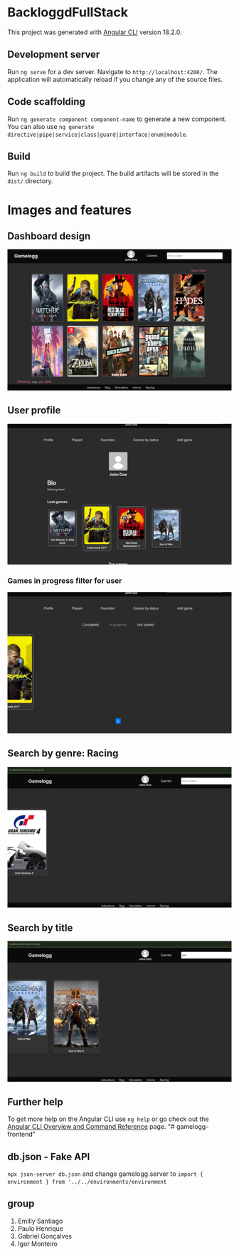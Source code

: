 # BackloggdFullStack

This project was generated with [Angular CLI](https://github.com/angular/angular-cli) version 18.2.0.

## Development server

Run `ng serve` for a dev server. Navigate to `http://localhost:4200/`. The application will automatically reload if you change any of the source files.

## Code scaffolding

Run `ng generate component component-name` to generate a new component. You can also use `ng generate directive|pipe|service|class|guard|interface|enum|module`.

## Build

Run `ng build` to build the project. The build artifacts will be stored in the `dist/` directory.

# Images and features

## Dashboard design
![Dashboard][image]

## User profile
![Dashboard][image2]

### Games in progress filter for user
![Dashboard][image3]

## Search by genre: Racing
![Dashboard][image4]

## Search by title
![Dashboard][image5]

[image]: public/images/image.png
[image2]: public/images/image-2.png
[image3]: public/images/image-3.png
[image4]: public/images/image-4.png
[image5]: public/images/image-5.png

## Further help

To get more help on the Angular CLI use `ng help` or go check out the [Angular CLI Overview and Command Reference](https://angular.dev/tools/cli) page.
"# gamelogg-frontend" 

## db.json - Fake API

`npx json-server db.json` and change gamelogg.server to ```import { environment } from '../../environments/environment```

## group
<ol>
    <li>Emilly Santiago</li>
    <li>Paulo Henrique</li>
    <li>Gabriel Gonçalves</li>
    <li>Igor Monteiro</li>
</ol>
